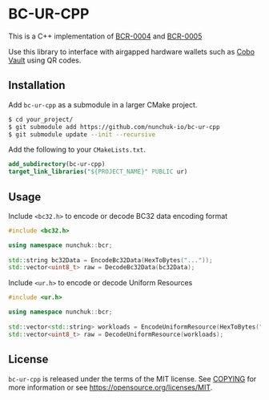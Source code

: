 # BC-UR-CPP

This is a C++ implementation of [BCR-0004](https://github.com/CoboVault/Research/blob/master/papers/bcr-0004-bc32.md) and [BCR-0005](https://github.com/CoboVault/Research/blob/master/papers/bcr-0005-ur.md)

Use this library to interface with airgapped hardware wallets such as [Cobo Vault](https://github.com/CoboVault/cobo-vault-cold) using QR codes.

## Installation

Add `bc-ur-cpp` as a submodule in a larger CMake project.

```bash
$ cd your_project/
$ git submodule add https://github.com/nunchuk-io/bc-ur-cpp
$ git submodule update --init --recursive
```

Add the following to your `CMakeLists.txt`.

```cmake
add_subdirectory(bc-ur-cpp)
target_link_libraries("${PROJECT_NAME}" PUBLIC ur)
```

## Usage

Include `<bc32.h>` to encode or decode BC32 data encoding format 

```c++
#include <bc32.h>

using namespace nunchuk::bcr;
 
std::string bc32Data = EncodeBc32Data(HexToBytes("..."));
std::vector<uint8_t> raw = DecodeBc32Data(bc32Data);
```

Include `<ur.h>` to encode or decode Uniform Resources

```c++
#include <ur.h>

using namespace nunchuk::bcr;
 
std::vector<std::string> workloads = EncodeUniformResource(HexToBytes("...");
std::vector<uint8_t> raw = DecodeUniformResource(workloads);
```

##  License

`bc-ur-cpp` is released under the terms of the MIT license. See [COPYING](COPYING) for more information or see https://opensource.org/licenses/MIT.
